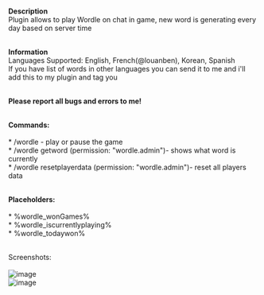 <br/>**Description**
<br/>Plugin allows to play Wordle on chat in game, new word is generating every day based on server time

<br/>**Information**
<br/>Languages Supported:  English, French(@louanben), Korean, Spanish
<br/>If you have list of words in other languages you can send it to me and i'll add this to my plugin and tag you

<br/>**Please report all bugs and errors to me!**

<br/>**Commands:**
<br/>
<br/>* /wordle - play or pause the game
<br/>* /wordle getword (permission: "wordle.admin")- shows what word is currently
<br/>* /wordle resetplayerdata (permission: "wordle.admin")- reset all players data

<br/>**Placeholders:**
<br/>
<br/>* %wordle_wonGames%
<br/>* %wordle_iscurrentlyplaying%
<br/>* %wordle_todaywon%


<br/>Screenshots:
<br/>
<br/>![image](https://user-images.githubusercontent.com/32740421/153001849-48953d96-71d2-4972-9acd-84cf7b113d41.png)
<br/>![image](https://user-images.githubusercontent.com/32740421/153001861-54daf83b-9870-4b93-a4b9-e0be6c6f7ea0.png)
